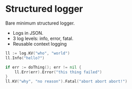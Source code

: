 # Structured logger

Bare minimum structured logger.

* Logs in JSON.
* 3 log levels: info, error, fatal.
* Reusable context logging

```go
ll := log.KV("who", "world")
ll.Info("hello?")

if err := doThing(); err != nil {
    ll.Err(err).Error("this thing failed")
}
ll.KV("why", "no reason").Fatal("abort abort abort!")
```

